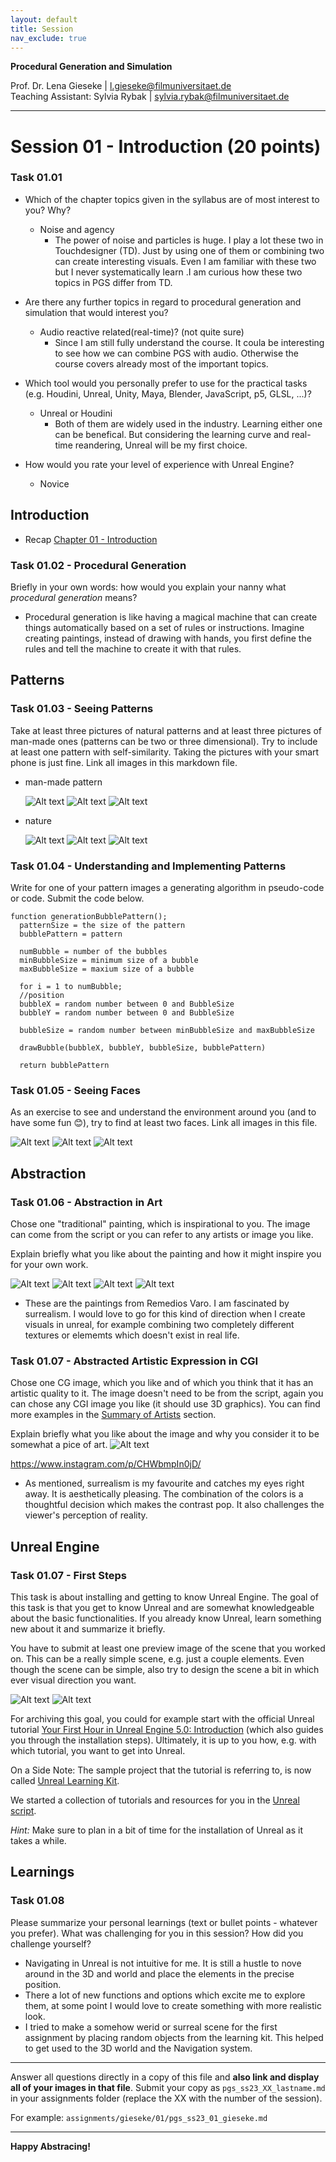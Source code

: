 ```yaml
---
layout: default
title: Session
nav_exclude: true
---
```


**Procedural Generation and Simulation**  


Prof. Dr. Lena Gieseke \| l.gieseke@filmuniversitaet.de  
Teaching Assistant: Sylvia Rybak \| sylvia.rybak@filmuniversitaet.de

---
# Session 01 - Introduction (20 points)

### Task 01.01

* Which of the chapter topics given in the syllabus are of most interest to you? Why?

    - Noise and agency
      - The power of noise and particles is huge. I play a lot these two in Touchdesigner (TD). Just by using one of them or combining two can create interesting visuals. Even I am familiar with these two but I never systematically learn .I am curious how these two topics in PGS differ from TD.  

* Are there any further topics in regard to procedural generation and simulation that would interest you?
    - Audio reactive related(real-time)? (not quite sure)
      - Since I am still fully understand the course. It coula be interesting to see how we can combine PGS with audio. Otherwise the course covers already most of the important topics.
* Which tool would you personally prefer to use for the practical tasks (e.g. Houdini, Unreal, Unity, Maya, Blender, JavaScript, p5, GLSL, ...)?
    - Unreal or Houdini
      - Both of them are widely used in the industry. Learning either one can be benefical. But considering the learning curve and real-time reandering, Unreal will be my first choice. 
* How would you rate your level of experience with Unreal Engine?
    *  Novice
   

## Introduction

* Recap [Chapter 01 - Introduction](../../02_scripts/pgs_ss22_01_intro_script.md)

###  Task 01.02 - Procedural Generation

Briefly in your own words: how would you explain your nanny what *procedural generation* means? 
  - Procedural generation is like having a magical machine that can create things automatically based on a set of rules or instructions. Imagine creating paintings, instead of drawing with hands, you first define the rules and tell the machine to create it with that rules.

## Patterns

### Task 01.03 - Seeing Patterns

Take at least three pictures of natural patterns and at least three pictures of man-made ones (patterns can be two or three dimensional). Try to include at least one pattern with self-similarity. Taking the pictures with your smart phone is just fine. Link all images in this markdown file.

- man-made pattern
  
  ![Alt text](assets/IMG_4650.jpg)
  ![Alt text](assets/IMG_4884.jpg)
  ![Alt text](assets/IMG_7094.jpg)

- nature
  
  ![Alt text](assets/IMG_7090.jpg)
  ![Alt text](assets/IMG_7091.jpg)
  ![Alt text](assets/IMG_7093.jpg)


### Task 01.04 - Understanding and Implementing Patterns

Write for one of your pattern images a generating algorithm in pseudo-code or code. Submit the code below.
````
function generationBubblePattern();
  patternSize = the size of the pattern
  bubblePattern = pattern

  numBubble = number of the bubbles
  minBubbleSize = minimum size of a bubble
  maxBubbleSize = maxium size of a bubble

  for i = 1 to numBubble;
  //position 
  bubbleX = random number between 0 and BubbleSize
  bubbleY = random number between 0 and BubbleSize

  bubbleSize = random number between minBubbleSize and maxBubbleSize

  drawBubble(bubbleX, bubbleY, bubbleSize, bubblePattern)

  return bubblePattern
````

### Task 01.05 - Seeing Faces

As an exercise to see and understand the environment around you (and to have some fun 😊), try to find at least two faces. Link all images in this file.

![Alt text](assets/IMG_4870.jpg)
![Alt text](assets/IMG_4890.jpg)
![Alt text](assets/IMG_4889.jpg)

## Abstraction

### Task 01.06 - Abstraction in Art

Chose one "traditional" painting, which is inspirational to you. The image can come from the script or you can refer to any artists or image you like.  

Explain briefly what you like about the painting and how it might inspire you for your own work.

![Alt text](assets/6.jpg)
![Alt text](assets/Cat.259-Presencia-Inquietante-1959-733x1024.jpg)
![Alt text](assets/naturaleza+muerta+remedios+varo+muerte+8+de+octubre+1963+el+ultimo+cuadro+que+pinto+remedios+varo.jpg)
![Alt text](assets/embroidering-the-earth-s-mantle-1961-1024x887.jpg)

- These are the paintings from Remedios Varo. I am fascinated by surrealism. I would love to go for this kind of direction when I create visuals in unreal, for example combining two completely different textures or elememts which doesn't exist in real life. 


### Task 01.07 - Abstracted Artistic Expression in CGI

Chose one CG image, which you like and of which you think that it has an artistic quality to it. The image doesn't need to be from the script, again you can chose any CGI image you like (it should use 3D graphics). You can find more examples in the [Summary of Artists](../../02_scripts/pgs_ss23_01_intro_script.md#summary-of-artists) section.  

Explain briefly what you like about the image and why you consider it to be somewhat a pice of art. 
![Alt text](assets/2.jpg)

https://www.instagram.com/p/CHWbmpIn0jD/

  - As mentioned, surrealism is my favourite and catches my eyes right away. It is aesthetically pleasing. The combination of the colors is a thoughtful decision which makes the contrast pop. It also challenges the viewer's perception of reality.

## Unreal Engine

### Task 01.07 - First Steps

This task is about installing and getting to know Unreal Engine. The goal of this task is that you get to know Unreal and are somewhat knowledgeable about the basic functionalities. If you already know Unreal, learn something new about it and summarize it briefly.
  
You have to submit at least one preview image of the scene that you worked on. This can be a really simple scene, e.g. just a couple elements. Even though the scene can be simple, also try to design the scene a bit in which ever visual direction you want.

![Alt text](assets/PGS_Screenshot_3.png)
![Alt text](assets/PGS_Screenshot_2.png)
  

  <!-- Note for next year: this is not the best starter tutorial -->

For archiving this goal, you could for example start with the official Unreal tutorial [Your First Hour in Unreal Engine 5.0: Introduction](https://dev.epicgames.com/community/learning/courses/ZpX/your-first-hour-in-unreal-engine-5-0/E7L/your-first-hour-in-unreal-engine-5-0-introduction) (which also guides you through the installation steps). Ultimately, it is up to you how, e.g. with which tutorial, you want to get into Unreal. 

On a Side Note: The sample project that the tutorial is referring to, is now called [Unreal Learning Kit](https://www.unrealengine.com/marketplace/en-US/product/unreal-learning-kit?sessionInvalidated=true).

We started a collection of tutorials and resources for you in the [Unreal script](../../02_scripts/pgs_ss23_02_unreal_script.md).

*Hint:* Make sure to plan in a bit of time for the installation of Unreal as it takes a while.

## Learnings

### Task 01.08

Please summarize your personal learnings (text or bullet points - whatever you prefer). What was challenging for you in this session? How did you challenge yourself?

- Navigating in Unreal is not intuitive for me. It is still a hustle to nove around in the 3D and world and place the elements in the precise position.
- There a lot of new functions and options which excite me to explore them, at some point I would love to create something with more realistic look. 
- I tried to make a somehow werid or surreal scene for the first assignment by placing random objects from the learning kit. This helped to get used to the 3D world and the Navigation system.


---
  
Answer all questions directly in a copy of this file and **also link and display all of your images in that file**. Submit your copy as `pgs_ss23_XX_lastname.md` in your assignments folder (replace the XX with the number of the session). 
  
For example: `assignments/gieseke/01/pgs_ss23_01_gieseke.md`


---

**Happy Abstracing!**


